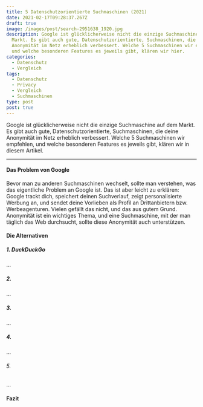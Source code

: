 ```yaml
---
title: 5 Datenschutzorientierte Suchmaschinen (2021)
date: 2021-02-17T09:28:37.267Z
draft: true
image: /images/post/search-2951638_1920.jpg
description: Google ist glücklicherweise nicht die einzige Suchmaschine auf dem
  Markt. Es gibt auch gute, Datenschutzorientierte, Suchmaschinen, die deine
  Anonymität im Netz erheblich verbessert. Welche 5 Suchmaschinen wir empfehlen,
  und welche besonderen Features es jeweils gibt, klären wir hier.
categories:
  - Datenschutz
  - Vergleich
tags:
  - Datenschutz
  - Privacy
  - Vergleich
  - Suchmaschinen
type: post
post: true
---
```

Google ist glücklicherweise nicht die einzige Suchmaschine auf dem Markt. Es gibt auch gute, Datenschutzorientierte, Suchmaschinen, die deine Anonymität im Netz erheblich verbessert. Welche 5 Suchmaschinen wir empfehlen, und welche besonderen Features es jeweils gibt, klären wir in diesem Artikel.

---
#### Das Problem von Google
Bevor man zu anderen Suchmaschinen wechselt, sollte man verstehen, was das eigentliche Problem an Google ist. Das ist aber leicht zu erklären: Google trackt dich, speichert deinen Suchverlauf, zeigt personalisierte Werbung an, und sendet deine Vorlieben als Profil an Drittanbietern bzw. Werbeagenturen. Vielen gefällt das nicht, und das aus gutem Grund. Anonymität ist ein wichtiges Thema, und eine Suchmaschine, mit der man täglich das Web durchsucht, sollte diese Anonymität auch unterstützen.

#### Die Alternativen

##### 1. DuckDuckGo
...

##### 2.
...

##### 3.
...

##### 4.
...

###### 5.
...

#### Fazit